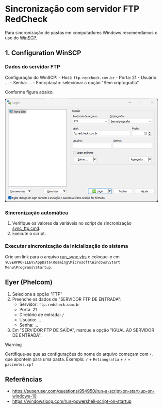 # Sincronização com servidor FTP RedCheck

Para sincronização de pastas em computadores Windows recomendamos o uso do [WinSCP](https://winscp.net/eng/download.php).

## 1. Configuration WinSCP

### Dados do servidor FTP

Configuração do WinSCP:
    - Host: `ftp.redcheck.com.br`
    - Porta: 21
    - Usuário: ...
    - Senha: ...
    - Encriptação: selecionar a opção "Sem criptografia"

Conforme figura abaixo:

![WinSCP login](./assets/winscp_login.png)

### Sincronização automática

1. Verifique os valores da variáveis no script de sincronização [sync_ftp.cmd](./sync_ftp.cmd).
2. Execute o script.

### Executar sincronização da inicialização do sistema

Crie um link para o arquivo [run_sync.vbs](./run_sync.vbs) e coloque-o em `%USERPROFILE%\AppData\Roaming\Microsoft\Windows\Start Menu\Programs\Startup`.

## Eyer (Phelcom)

1. Seleciona a opção "FTP"
2. Preenche os dados de "SERVIDOR FTP DE ENTRADA":
    - Servidor: `ftp.redcheck.com.br`
    - Porta: 21
    - Diretório de entrada: `/`
    - Usuário: ...
    - Senha: ...
3. Em "SERVIDOR FTP DE SAÍDA", marque a opção "IGUAL AO SERVIDOR DE ENTRADA".

> [!WARNING]
> Certifique-se que as configurações do nome do arquivo começam com `/`, que apontem para uma pasta.
> Exemplo: `/` + `Retinografia` + `/` + `pacientes.cpf`

## Referências

- <https://superuser.com/questions/954950/run-a-script-on-start-up-on-windows-10>
- <https://windowsloop.com/run-powershell-script-on-startup>
